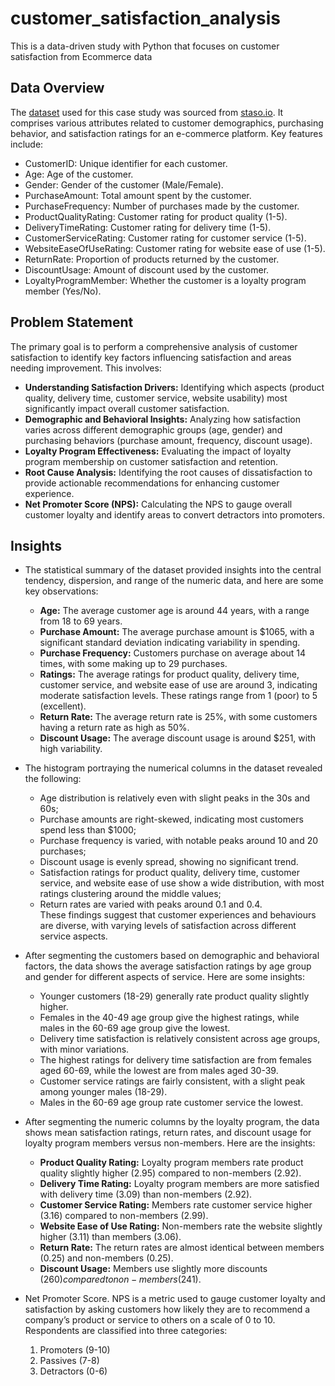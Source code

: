 # customer_satisfaction_analysis
This is a data-driven study with Python that focuses on customer satisfaction from Ecommerce data

## Data Overview
The [dataset](https://github.com/tamunoWoks/E-commerce_customer_satisfaction_analysis/blob/main/npa.csv) used for this case study was sourced from [staso.io](https://statso.io/customer-satisfaction-case-study/). It comprises various attributes related to customer demographics, purchasing behavior, and satisfaction ratings for an e-commerce platform. Key features include:

- CustomerID: Unique identifier for each customer.
- Age: Age of the customer.
- Gender: Gender of the customer (Male/Female).
- PurchaseAmount: Total amount spent by the customer.
- PurchaseFrequency: Number of purchases made by the customer.
- ProductQualityRating: Customer rating for product quality (1-5).
- DeliveryTimeRating: Customer rating for delivery time (1-5).
- CustomerServiceRating: Customer rating for customer service (1-5).
- WebsiteEaseOfUseRating: Customer rating for website ease of use (1-5).
- ReturnRate: Proportion of products returned by the customer.
- DiscountUsage: Amount of discount used by the customer.
- LoyaltyProgramMember: Whether the customer is a loyalty program member (Yes/No).

## Problem Statement
The primary goal is to perform a comprehensive analysis of customer satisfaction to identify key factors influencing satisfaction and areas needing improvement. This involves:

- **Understanding Satisfaction Drivers:** Identifying which aspects (product quality, delivery time, customer service, website usability) most significantly impact overall customer satisfaction.
- **Demographic and Behavioral Insights:** Analyzing how satisfaction varies across different demographic groups (age, gender) and purchasing behaviors (purchase amount, frequency, discount usage).
- **Loyalty Program Effectiveness:** Evaluating the impact of loyalty program membership on customer satisfaction and retention.
- **Root Cause Analysis:** Identifying the root causes of dissatisfaction to provide actionable recommendations for enhancing customer experience.
- **Net Promoter Score (NPS):** Calculating the NPS to gauge overall customer loyalty and identify areas to convert detractors into promoters.

## Insights
- The statistical summary of the dataset provided insights into the central tendency, dispersion, and range of the numeric data, and here are some key observations:
  - **Age:** The average customer age is around 44 years, with a range from 18 to 69 years.
  - **Purchase Amount:** The average purchase amount is $1065, with a significant standard deviation indicating variability in spending.
  - **Purchase Frequency:** Customers purchase on average about 14 times, with some making up to 29 purchases.
  - **Ratings:** The average ratings for product quality, delivery time, customer service, and website ease of use are around 3, indicating moderate satisfaction levels. These ratings range from 1 (poor) to 5 (excellent).
  - **Return Rate:** The average return rate is 25%, with some customers having a return rate as high as 50%.
  - **Discount Usage:** The average discount usage is around $251, with high variability.

- The histogram portraying the numerical columns in the dataset revealed the following:
  - Age distribution is relatively even with slight peaks in the 30s and 60s;
  - Purchase amounts are right-skewed, indicating most customers spend less than $1000;
  - Purchase frequency is varied, with notable peaks around 10 and 20 purchases;
  - Discount usage is evenly spread, showing no significant trend.
  - Satisfaction ratings for product quality, delivery time, customer service, and website ease of use show a wide distribution, with most ratings clustering around the middle values;
  - Return rates are varied with peaks around 0.1 and 0.4.  
These findings suggest that customer experiences and behaviours are diverse, with varying levels of satisfaction across different service aspects.

- After segmenting the customers based on demographic and behavioral factors, the data shows the average satisfaction ratings by age group and gender for different aspects of service. Here are some insights:
  - Younger customers (18-29) generally rate product quality slightly higher.
  - Females in the 40-49 age group give the highest ratings, while males in the 60-69 age group give the lowest.
  - Delivery time satisfaction is relatively consistent across age groups, with minor variations.
  - The highest ratings for delivery time satisfaction are from females aged 60-69, while the lowest are from males aged 30-39.
  - Customer service ratings are fairly consistent, with a slight peak among younger males (18-29).
  - Males in the 60-69 age group rate customer service the lowest.

- After segmenting the numeric columns by the loyalty program, the data shows mean satisfaction ratings, return rates, and discount usage for loyalty program members versus non-members. Here are the insights:
  - **Product Quality Rating:** Loyalty program members rate product quality slightly higher (2.95) compared to non-members (2.92).
  - **Delivery Time Rating:** Loyalty program members are more satisfied with delivery time (3.09) than non-members (2.92).
  - **Customer Service Rating:** Members rate customer service higher (3.16) compared to non-members (2.99).
  - **Website Ease of Use Rating:** Non-members rate the website slightly higher (3.11) than members (3.06).
  - **Return Rate:** The return rates are almost identical between members (0.25) and non-members (0.25).
  - **Discount Usage:** Members use slightly more discounts ($260) compared to non-members ($241).

- Net Promoter Score. NPS is a metric used to gauge customer loyalty and satisfaction by asking customers how likely they are to recommend a company’s product or service to others on a scale of 0 to 10. Respondents are classified into three categories:
  1. Promoters (9-10)
  2. Passives (7-8)
  3. Detractors (0-6)
